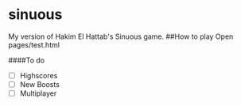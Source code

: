 # sinuous
My version of Hakim El Hattab's Sinuous game.
##How to play
Open pages/test.html

####To do
- [ ] Highscores
- [ ] New Boosts
- [ ] Multiplayer

